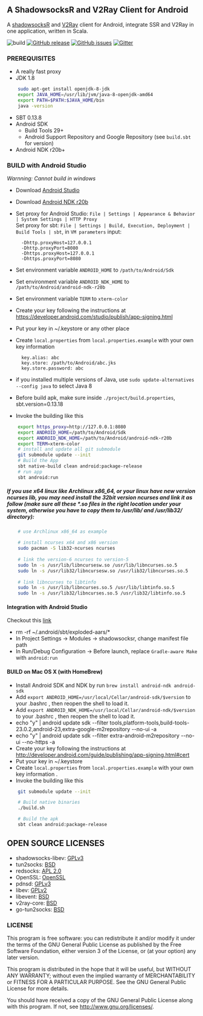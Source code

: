## A ShadowsocksR and V2Ray Client for Android

A [shadowsocksR](https://github.com/breakwa11/shadowsocks-rss/) and [V2Ray](https://github.com/v2ray/v2ray-core) client for Android, integrate SSR and V2Ray in one application, written in Scala.

 ![build](https://github.com/xxf098/shadowsocksr-v2ray-android/workflows/build/badge.svg?branch=xxf098%2Fmaster&event=push) 
 [![GitHub release](https://img.shields.io/github/release/xxf098/shadowsocksr-v2ray-android)](https://github.com/xxf098/shadowsocksr-v2ray-android/releases) 
 [![GitHub issues](https://img.shields.io/github/issues/xxf098/shadowsocksr-v2ray-android.svg)](https://GitHub.com/xxf098/shadowsocksr-v2ray-android/issues/) 
 [![Gitter](https://badges.gitter.im/shadowsocksr-v2ray-android/community.svg)](https://gitter.im/shadowsocksr-v2ray-android/community?utm_source=badge&utm_medium=badge&utm_campaign=pr-badge)


### PREREQUISITES
* A really fast proxy
* JDK 1.8
```bash
    sudo apt-get install openjdk-8-jdk
    export JAVA_HOME=/usr/lib/jvm/java-8-openjdk-amd64
    export PATH=$PATH:$JAVA_HOME/bin
    java -version
```
* SBT 0.13.8
* Android SDK
  - Build Tools 29+
  - Android Support Repository and Google Repository (see `build.sbt` for version)
* Android NDK r20b+

### BUILD with Android Studio

*Warnning: Cannot build in windows*

* Download [Android Studio](https://developer.android.com/studio)
* Download [Android NDK r20b](https://developer.android.com/ndk/downloads/older_releases)
* Set proxy for Android Studio: `File | Settings | Appearance & Behavior | System Settings | HTTP Proxy`   
Set proxy for sbt: `File | Settings | Build, Execution, Deployment | Build Tools | sbt`, in `VM parameters` input:

        -Dhttp.proxyHost=127.0.0.1
        -Dhttp.proxyPort=8080
        -Dhttps.proxyHost=127.0.0.1
        -Dhttps.proxyPort=8080
        
* Set environment variable `ANDROID_HOME` to `/path/to/Android/Sdk`
* Set environment variable `ANDROID_NDK_HOME` to `/path/to/Android/android-ndk-r20b`
* Set environment variable `TERM` to `xterm-color`
* Create your key following the instructions at https://developer.android.com/studio/publish/app-signing.html
* Put your key in ~/.keystore or any other place
* Create `local.properties` from `local.properties.example` with your own key information

        key.alias: abc
        key.store: /path/to/Android/abc.jks
        key.store.password: abc

* if you installed multiple versions of Java, use `sudo update-alternatives --config java` to select Java 8
* Before build apk, make sure inside `./project/build.properties`, sbt.version=0.13.18 
* Invoke the building like this

```bash
    export https_proxy=http://127.0.0.1:8080
    export ANDROID_HOME=/path/to/Android/Sdk
    export ANDROID_NDK_HOME=/path/to/Android/android-ndk-r20b
    export TERM=xterm-color
    # install and update all git submodule
    git submodule update --init
    # Build the App
    sbt native-build clean android:package-release
    # run app
    sbt android:run
```

##### If you use x64 linux like Archlinux x86_64, or your linux have new version ncurses lib, you may need install the 32bit version ncurses and link it as follow (make sure all these *.so files in the right location under your system, otherwise you have to copy them to /usr/lib/ and /usr/lib32/ directory):

```bash
    # use Archlinux x86_64 as example
    
    # install ncurses x64 and x86 version
    sudo pacman -S lib32-ncurses ncurses
    
    # link the version-6 ncurses to version-5
    sudo ln -s /usr/lib/libncursesw.so /usr/lib/libncurses.so.5
    sudo ln -s /usr/lib32/libncursesw.so /usr/lib32/libncurses.so.5
    
    # link libncurses to libtinfo
    sudo ln -s /usr/lib/libncurses.so.5 /usr/lib/libtinfo.so.5
    sudo ln -s /usr/lib32/libncurses.so.5 /usr/lib32/libtinfo.so.5
```

#### Integration with Android Studio

Checkout this [link](http://srodrigo.me/setting-up-scala-on-android/)
* rm -rf ~/.android/sbt/exploded-aars/*
* In Project Settings -> Modules -> shadowsocksr, change manifest file path
* In Run/Debug Configuration -> Before launch, replace `Gradle-aware Make` with `android:run`

#### BUILD on Mac OS X (with HomeBrew)

* Install Android SDK and NDK by run `brew install android-ndk android-sdk`
* Add `export ANDROID_HOME=/usr/local/Cellar/android-sdk/$version` to your .bashrc , then reopen the shell to load it.
* Add `export ANDROID_NDK_HOME=/usr/local/Cellar/android-ndk/$version` to your .bashrc , then reopen the shell to load it.
* echo "y" | android update sdk --filter tools,platform-tools,build-tools-23.0.2,android-23,extra-google-m2repository --no-ui -a
* echo "y" | android update sdk --filter extra-android-m2repository --no-ui --no-https -a
* Create your key following the instructions at http://developer.android.com/guide/publishing/app-signing.html#cert
* Put your key in ~/.keystore
* Create `local.properties` from `local.properties.example` with your own key information .
* Invoke the building like this

```bash
    git submodule update --init

    # Build native binaries
    ./build.sh

    # Build the apk
    sbt clean android:package-release
```

## OPEN SOURCE LICENSES

* shadowsocks-libev: [GPLv3](https://github.com/shadowsocks/shadowsocks-libev/blob/master/LICENSE)
* tun2socks: [BSD](https://github.com/shadowsocks/badvpn/blob/shadowsocks-android/COPYING)
* redsocks: [APL 2.0](https://github.com/shadowsocks/redsocks/blob/master/README)
* OpenSSL: [OpenSSL](https://github.com/shadowsocks/openssl-android/blob/master/NOTICE)
* pdnsd: [GPLv3](https://github.com/shadowsocks/shadowsocks-android/blob/master/src/main/jni/pdnsd/COPYING)
* libev: [GPLv2](https://github.com/shadowsocks/shadowsocks-android/blob/master/src/main/jni/libev/LICENSE)
* libevent: [BSD](https://github.com/shadowsocks/libevent/blob/master/LICENSE)
* v2ray-core: [BSD](https://github.com/v2ray/v2ray-core/blob/master/LICENSE)
* go-tun2socks: [BSD](https://github.com/eycorsican/go-tun2socks/blob/master/LICENSE)

### LICENSE

This program is free software: you can redistribute it and/or modify
it under the terms of the GNU General Public License as published by
the Free Software Foundation, either version 3 of the License, or
(at your option) any later version.

This program is distributed in the hope that it will be useful,
but WITHOUT ANY WARRANTY; without even the implied warranty of
MERCHANTABILITY or FITNESS FOR A PARTICULAR PURPOSE.  See the
GNU General Public License for more details.

You should have received a copy of the GNU General Public License
along with this program. If not, see <http://www.gnu.org/licenses/>.
